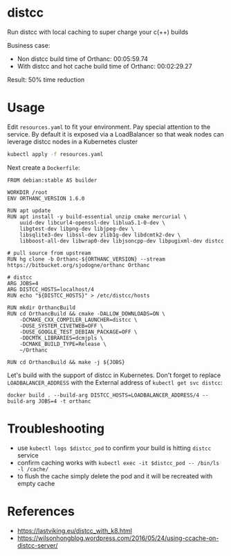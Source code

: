 distcc
==

Run distcc with local caching to super charge your c(++) builds

Business case:
- Non distcc build time of Orthanc: 00:05:59.74
- With distcc and hot cache build time of Orthanc: 00:02:29.27

Result: 50% time reduction

Usage
==

Edit `resources.yaml` to fit your environment. Pay special attention to the service. By default it is exposed via a LoadBalancer so that weak nodes can leverage distcc nodes in a Kubernetes cluster

```bash
kubectl apply -f resources.yaml
```

Next create a `Dockerfile`:
```docker
FROM debian:stable AS builder

WORKDIR /root
ENV ORTHANC_VERSION 1.6.0

RUN apt update
RUN apt install -y build-essential unzip cmake mercurial \
    uuid-dev libcurl4-openssl-dev liblua5.1-0-dev \
    libgtest-dev libpng-dev libjpeg-dev \
    libsqlite3-dev libssl-dev zlib1g-dev libdcmtk2-dev \
    libboost-all-dev libwrap0-dev libjsoncpp-dev libpugixml-dev distcc

# pull source from upstream
RUN hg clone -b Orthanc-${ORTHANC_VERSION} --stream https://bitbucket.org/sjodogne/orthanc Orthanc

# distcc
ARG JOBS=4
ARG DISTCC_HOSTS=localhost/4
RUN echo "${DISTCC_HOSTS}" > /etc/distcc/hosts

RUN mkdir OrthancBuild
RUN cd OrthancBuild && cmake -DALLOW_DOWNLOADS=ON \
    -DCMAKE_CXX_COMPILER_LAUNCHER=distcc \
    -DUSE_SYSTEM_CIVETWEB=OFF \
    -DUSE_GOOGLE_TEST_DEBIAN_PACKAGE=OFF \
    -DDCMTK_LIBRARIES=dcmjpls \
    -DCMAKE_BUILD_TYPE=Release \
    ~/Orthanc

RUN cd OrthancBuild && make -j ${JOBS}
```

Let's build with the support of distcc in Kubernetes. Don't forget to replace `LOADBALANCER_ADDRESS` with the External address of `kubectl get svc distcc`:
```
docker build . --build-arg DISTCC_HOSTS=LOADBALANCER_ADDRESS/4 --build-arg JOBS=4 -t orthanc
```

Troubleshooting
==

- use `kubectl logs $distcc_pod` to confirm your build is hitting `distcc` service
- confirm caching works with `kubectl exec -it $distcc_pod -- /bin/ls -l /cache/`
- to flush the cache simply delete the pod and it will be recreated with empty cache

References
===

* https://lastviking.eu/distcc_with_k8.html
* https://wilsonhongblog.wordpress.com/2016/05/24/using-ccache-on-distcc-server/
